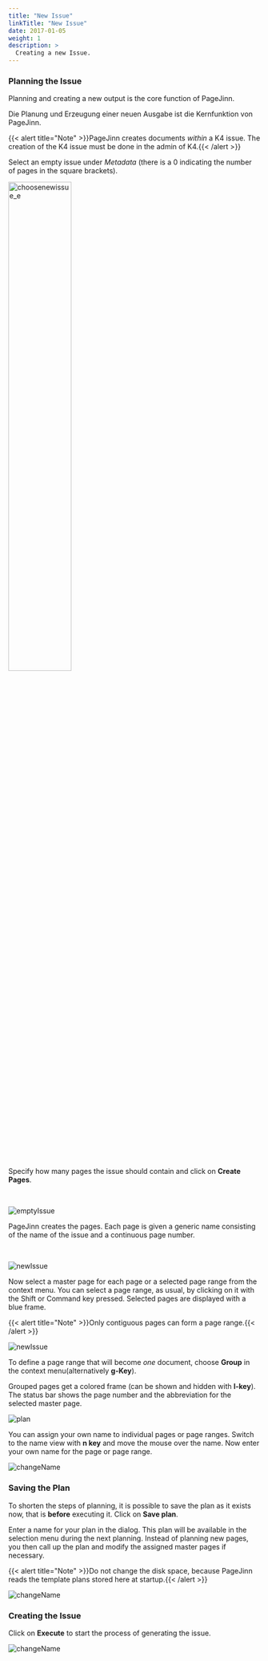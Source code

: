 ```yaml
---
title: "New Issue"
linkTitle: "New Issue"
date: 2017-01-05
weight: 1
description: >
  Creating a new Issue.
---
```


### Planning the Issue
Planning and creating a new output is the core function of PageJinn.


Die Planung und Erzeugung einer neuen Ausgabe ist die Kernfunktion von PageJinn.
 

{{< alert title="Note" >}}PageJinn creates documents *within* a K4 issue. The creation of the K4 issue must be done in the admin of K4.{{< /alert >}}



Select an empty issue under *Metadata* (there is a 0 indicating the number of pages in the square brackets).


<img src="/images/choosenewissue_e.png" alt="choosenewissue_e" width="50%" height="50%">


Specify how many pages the issue should contain and click on **Create Pages**.

<br>

![emptyIssue](/images/emptyissue_e.png)


PageJinn creates the pages. Each page is given a generic name consisting of the name of the issue and a continuous page number.

<br>

![newIssue](/images/newissue_e.png)


Now select a master page for each page or a selected page range from the context menu. You can select a page range, as usual, by clicking on it with the Shift or Command key pressed. Selected pages are displayed with a blue frame.

{{< alert title="Note" >}}Only contiguous pages can form a page range.{{< /alert >}}



![newIssue](/images/kontext.png)


To define a page range that will become *one* document, choose **Group** in the context menu(alternatively **g-Key**).

Grouped pages get a colored frame (can be shown and hidden with **l-key**). The status bar shows the page number and the abbreviation for the selected master page.

![plan](/images/plan.png)

You can assign your own name to individual pages or page ranges. Switch to the name view with **n key** and move the mouse over the name. Now enter your own name for the page or page range. 

![changeName](/images/changeName.png)


### Saving the Plan

To shorten the steps of planning, it is possible to save the plan as it exists now, that is **before** executing it.
Click on **Save plan**.

Enter a name for your plan in the dialog. This plan will be available in the selection menu during the next planning. Instead of planning new pages, you then call up the plan and modify the assigned master pages if necessary.

{{< alert title="Note" >}}Do not change the disk space, because PageJinn reads the template plans stored here at startup.{{< /alert >}}

![changeName](/images/savePlan.png)



### Creating the Issue

Click on **Execute** to start the process of generating the issue.

![changeName](/images/process.png)
